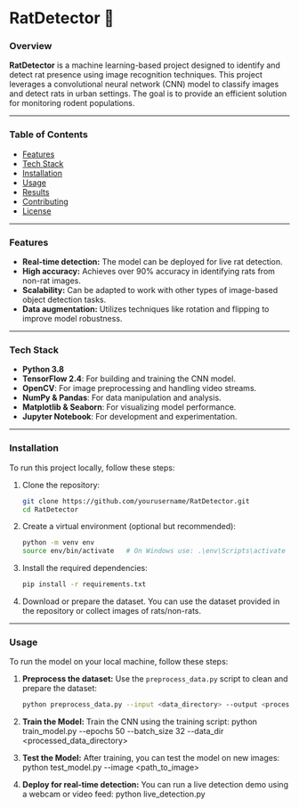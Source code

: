 # RatDetector 🐀

### Overview
**RatDetector** is a machine learning-based project designed to identify and detect rat presence using image recognition techniques. This project leverages a convolutional neural network (CNN) model to classify images and detect rats in urban settings. The goal is to provide an efficient solution for monitoring rodent populations.

---

### Table of Contents
- [Features](#features)
- [Tech Stack](#tech-stack)
- [Installation](#installation)
- [Usage](#usage)
- [Results](#results)
- [Contributing](#contributing)
- [License](#license)

---

### Features
- **Real-time detection:** The model can be deployed for live rat detection.
- **High accuracy:** Achieves over 90% accuracy in identifying rats from non-rat images.
- **Scalability:** Can be adapted to work with other types of image-based object detection tasks.
- **Data augmentation:** Utilizes techniques like rotation and flipping to improve model robustness.

---

### Tech Stack
- **Python 3.8**
- **TensorFlow 2.4**: For building and training the CNN model.
- **OpenCV**: For image preprocessing and handling video streams.
- **NumPy & Pandas**: For data manipulation and analysis.
- **Matplotlib & Seaborn**: For visualizing model performance.
- **Jupyter Notebook**: For development and experimentation.

---

### Installation

To run this project locally, follow these steps:

1. Clone the repository:
    ```bash
    git clone https://github.com/yourusername/RatDetector.git
    cd RatDetector
    ```

2. Create a virtual environment (optional but recommended):
    ```bash
    python -m venv env
    source env/bin/activate   # On Windows use: .\env\Scripts\activate
    ```

3. Install the required dependencies:
    ```bash
    pip install -r requirements.txt
    ```

4. Download or prepare the dataset. You can use the dataset provided in the repository or collect images of rats/non-rats.

---

### Usage

To run the model on your local machine, follow these steps:

1. **Preprocess the dataset:**
   Use the `preprocess_data.py` script to clean and prepare the dataset:
   ```bash
   python preprocess_data.py --input <data_directory> --output <processed_data_directory>

2. **Train the Model:** Train the CNN using the training script:
   python train_model.py --epochs 50 --batch_size 32 --data_dir <processed_data_directory>

3. **Test the Model:** After training, you can test the model on new images:
   python test_model.py --image <path_to_image>

4. **Deploy for real-time detection:** You can run a live detection demo using a webcam or video feed:
   python live_detection.py
